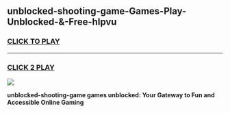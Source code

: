 
## unblocked-shooting-game-Games-Play-Unblocked-&-Free-hlpvu
<h3>
<a href="https://premium76.site?title=unblocked-shooting-game&ref=24A">CLICK TO PLAY</a></h3>
<hr>

<h3>
<a href="https://premium76.site?title=unblocked-shooting-game&ref=24A">CLICK 2 PLAY</a>
  
</h3>

<a href="https://premium76.site?title=unblocked-shooting-game&ref=24A"><img src="https://clearcache.store/games.png"></a>


**unblocked-shooting-game games unblocked: Your Gateway to Fun and Accessible Online Gaming**
